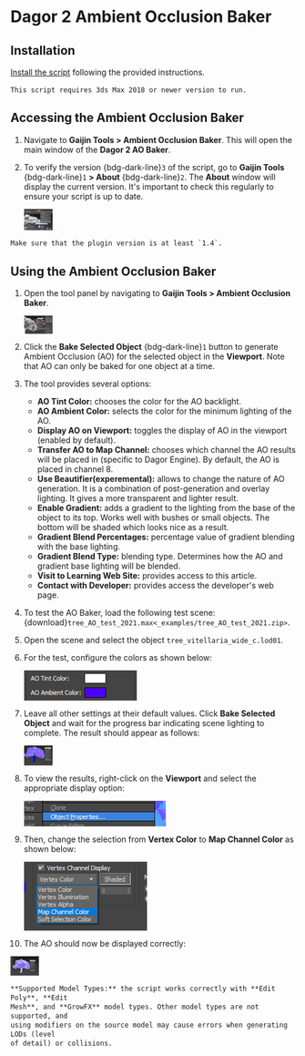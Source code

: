 # Dagor 2 Ambient Occlusion Baker

## Installation

[Install the script](installation.md) following the provided instructions.

```{important}
This script requires 3ds Max 2018 or newer version to run.
```

## Accessing the Ambient Occlusion Baker

1. Navigate to **Gaijin Tools > Ambient Occlusion Baker**. This will open the
   main window of the **Dagor 2 AO Baker**.

2. To verify the version {bdg-dark-line}`3` of the script, go to **Gaijin
   Tools** {bdg-dark-line}`1` **> About** {bdg-dark-line}`2`. The **About**
   window will display the current version. It's important to check this
   regularly to ensure your script is up to date.

   <img src="_images/ao_baker_01.png" alt="Accessing the Ambient Occlusion Baker" align="center" width="50em">

```{note}
Make sure that the plugin version is at least `1.4`.
```

## Using the Ambient Occlusion Baker

1. Open the tool panel by navigating to **Gaijin Tools > Ambient Occlusion
   Baker**.

   <img src="_images/ao_baker_02.png" alt="Using the Ambient Occlusion Baker" align="center" width="50em">

2. Click the **Bake Selected Object** {bdg-dark-line}`1` button to generate
   Ambient Occlusion (AO) for the selected object in the **Viewport**. Note that
   AO can only be baked for one object at a time.

3. The tool provides several options:
   - **AO Tint Color:** chooses the color for the AO backlight.
   - **AO Ambient Color:** selects the color for the minimum lighting of the AO.
   - **Display AO on Viewport:** toggles the display of AO in the viewport
     (enabled by default).
   - **Transfer AO to Map Channel:** chooses which channel the AO results will
     be placed in (specific to Dagor Engine). By default, the AO is placed in
     channel 8.
   - **Use Beautifier(experemental):** allows to change the nature of AO
     generation. It is a combination of post-generation and overlay lighting. It
     gives a more transparent and lighter result.
   - **Enable Gradient:** adds a gradient to the lighting from the base of the
     object to its top. Works well with bushes or small objects. The bottom will
     be shaded which looks nice as a result.
   - **Gradient Blend Percentages:** percentage value of gradient blending with
     the base lighting.
   - **Gradient Blend Type:** blending type. Determines how the AO and gradient
     base lighting will be blended.
   - **Visit to Learning Web Site:** provides access to this article.
   - **Contact with Developer:** provides access the developer's web page.

4. To test the AO Baker, load the following test scene:
   {download}`tree_AO_test_2021.max<_examples/tree_AO_test_2021.zip>`.

5. Open the scene and select the object `tree_vitellaria_wide_c.lod01`.

6. For the test, configure the colors as shown below:

   <img src="_images/ao_baker_03.png" alt="Using the Ambient Occlusion Baker" align="center">

7. Leave all other settings at their default values. Click **Bake Selected
   Object** and wait for the progress bar indicating scene lighting to complete.
   The result should appear as follows:

   <img src="_images/ao_baker_04.png" alt="Using the Ambient Occlusion Baker" align="center" width="50em">

8. To view the results, right-click on the **Viewport** and select the
   appropriate display option:

   <img src="_images/ao_baker_05.png" alt="Using the Ambient Occlusion Baker" align="center">

9. Then, change the selection from **Vertex Color** to **Map Channel Color** as
   shown below:

   <img src="_images/ao_baker_06.png" alt="Using the Ambient Occlusion Baker" align="center">

10. The AO should now be displayed correctly:

   <img src="_images/ao_baker_07.png" alt="Using the Ambient Occlusion Baker" align="center" width="50em">


```{important}
**Supported Model Types:** the script works correctly with **Edit Poly**, **Edit
Mesh**, and **GrowFX** model types. Other model types are not supported, and
using modifiers on the source model may cause errors when generating LODs (level
of detail) or collisions.
```

